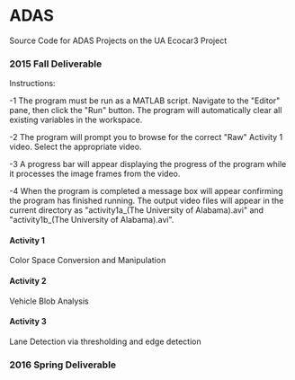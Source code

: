 # ADAS
Source Code for ADAS Projects on the UA Ecocar3 Project

### 2015 Fall Deliverable

Instructions:

-1  The program must be run as a MATLAB script.  Navigate to the "Editor" pane,
then click the "Run" button.  The program will automatically clear all existing
variables in the workspace.

-2  The program will prompt you to browse for the correct "Raw" Activity 1 video.
Select the appropriate video.

-3  A progress bar will appear displaying the progress of the program while it
processes the image frames from the video.

-4	When the program is completed a message box will appear confirming the
program has finished running.  The output video files will appear in the current
directory as "activity1a_(The University of Alabama).avi" and "activity1b_(The University of Alabama).avi".

#### Activity 1

Color Space Conversion and Manipulation

#### Activity 2

Vehicle Blob Analysis

#### Activity 3

Lane Detection via thresholding and edge detection

### 2016 Spring Deliverable 

